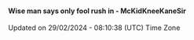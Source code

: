 #### Wise man says only fool rush in - McKidKneeKaneSir
Updated on 29/02/2024 - 08:10:38 (UTC) Time Zone
